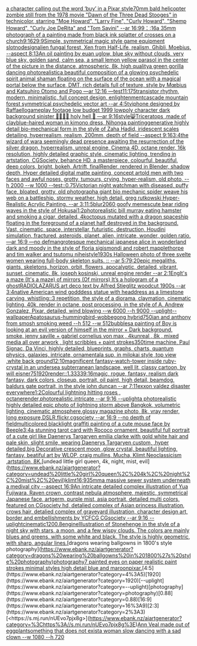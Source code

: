[a character calling out the word ‘buy’ in a Pixar style](https://www.ebank.nz/aiartgenerator?category=a%20character%20calling%20out%20the%20word%20%E2%80%98buy%E2%80%99%20in%20a%20Pixar%20style)[70mm bald helicopter zombie still from the 1978 movie "Dawn of the Three Dead Stooges" in technicolor, starring "Moe Howard", "Larry Fine", "Curly Howard", "Shemp Howard", "Curly Joe DeRita" and "Tom Savini" --ar 16:9](https://www.ebank.nz/aiartgenerator?category=70mm%20bald%20helicopter%20zombie%20still%20from%20the%201978%20movie%20%22Dawn%20of%20the%20Three%20Dead%20Stooges%22%20in%20technicolor%2C%20starring%20%22Moe%20Howard%22%2C%20%22Larry%20Fine%22%2C%20%22Curly%20Howard%22%2C%20%22Shemp%20Howard%22%2C%20%22Curly%20Joe%20DeRita%22%20and%20%22Tom%20Savini%22%20--ar%2016%3A9)[9：:16](https://www.ebank.nz/aiartgenerator?category=9%EF%BC%9A%3A16)[a 35mm photograph of a painting made from black ink splatter of crosses on a church](https://www.ebank.nz/aiartgenerator?category=a%2035mm%20photograph%20of%20a%20painting%20made%20from%20black%20ink%20splatter%20of%20crosses%20on%20a%20church)[9:16](https://www.ebank.nz/aiartgenerator?category=9%3A16)[29:9](https://www.ebank.nz/aiartgenerator?category=29%3A9)[Simple, symmetrical magic style game equipment slot](https://www.ebank.nz/aiartgenerator?category=Simple%2C%20symmetrical%20magic%20style%20game%20equipment%20slot)[no](https://www.ebank.nz/aiartgenerator?category=no)[design](https://www.ebank.nz/aiartgenerator?category=design)[alien fungal forest, Xen from Half-Life, realism, Ghibli, Moebius, --aspect 8:13](https://www.ebank.nz/aiartgenerator?category=alien%20fungal%20forest%2C%20Xen%20from%20Half-Life%2C%20realism%2C%20Ghibli%2C%20Moebius%2C%20--aspect%208%3A13)[An oil painting by euan uglow, blue sky without clouds, very blue sky, golden sand, calm sea, a small lemon yellow parasol in the center of the picture in the distance, atmospheric, 8k, high quality](https://www.ebank.nz/aiartgenerator?category=An%20oil%20painting%20by%20euan%20uglow%2C%20blue%20sky%20without%20clouds%2C%20very%20blue%20sky%2C%20golden%20sand%2C%20calm%20sea%2C%20a%20small%20lemon%20yellow%20parasol%20in%20the%20center%20of%20the%20picture%20in%20the%20distance%2C%20atmospheric%2C%208k%2C%20high%20quality)[a green gorilla dancing photorealistic](https://www.ebank.nz/aiartgenerator?category=a%20green%20gorilla%20dancing%20photorealistic)[a beautiful composition of a glowing psychedelic spirit animal shaman floating on the surface of the ocean with a magical portal below the surface, DMT,  rich details full of texture, style by Mœbius and Katsuhiro Otomo and Pogo —ar 12:16 —test](https://www.ebank.nz/aiartgenerator?category=a%20beautiful%20composition%20of%20a%20glowing%20psychedelic%20spirit%20animal%20shaman%20floating%20on%20the%20surface%20of%20the%20ocean%20with%20a%20magical%20portal%20below%20the%20surface%2C%20DMT%2C%20%20rich%20details%20full%20of%20texture%2C%20style%20by%20M%C5%93bius%20and%20Katsuhiro%20Otomo%20and%20Pogo%20%E2%80%94ar%2012%3A16%20%E2%80%94test)[11:17](https://www.ebank.nz/aiartgenerator?category=11%3A17)[5](https://www.ebank.nz/aiartgenerator?category=5)[transistor rhythm, modern, minimalistic, full concept design, enlightenment](https://www.ebank.nz/aiartgenerator?category=transistor%20rhythm%2C%20modern%2C%20minimalistic%2C%20full%20concept%20design%2C%20enlightenment)[cascade mountain forest symmetrical psychedelic vector art --ar 4:5](https://www.ebank.nz/aiartgenerator?category=cascade%20mountain%20forest%20symmetrical%20psychedelic%20vector%20art%20--ar%204%3A5)[tv](https://www.ebank.nz/aiartgenerator?category=tv)[iphone designed by Raffaello](https://www.ebank.nz/aiartgenerator?category=iphone%20designed%20by%20Raffaello)[gameplay footage low budget 1999 lowpoly character dark background sinister 🦴🥚🍼🎱 holy hell 🪫 —ar 9:16](https://www.ebank.nz/aiartgenerator?category=gameplay%20footage%20low%20budget%201999%20lowpoly%20character%20dark%20background%20sinister%20%F0%9F%A6%B4%F0%9F%A5%9A%F0%9F%8D%BC%F0%9F%8E%B1%20holy%20hell%20%F0%9F%AA%AB%20%E2%80%94ar%209%3A16)[style](https://www.ebank.nz/aiartgenerator?category=style)[😸](https://www.ebank.nz/aiartgenerator?category=%F0%9F%98%B8)[Triceratops ,made of clay](https://www.ebank.nz/aiartgenerator?category=Triceratops%20%2Cmade%20of%20clay)[blue-haired woman in kimono dress, Nihonga painting](https://www.ebank.nz/aiartgenerator?category=blue-haired%20woman%20in%20kimono%20dress%2C%20Nihonga%20painting)[generative highly detail bio-mechanical form in the style of Zaha Hadid, iridescent scales detailing, hyperrealism, realism, 200mm, depth of field --aspect 9:16](https://www.ebank.nz/aiartgenerator?category=generative%20highly%20detail%20bio-mechanical%20form%20in%20the%20style%20of%20Zaha%20Hadid%2C%20iridescent%20scales%20detailing%2C%20hyperrealism%2C%20realism%2C%20200mm%2C%20depth%20of%20field%20--aspect%209%3A16)[3:4](https://www.ebank.nz/aiartgenerator?category=3%3A4)[the wizard of war](https://www.ebank.nz/aiartgenerator?category=the%20wizard%20of%20war)[a seemingly dead presence awaiting the resurrection of the silver dragon, hyperrealism, unreal engine, Cinema 4D, octane render, 16k resolution, highly detailed graphic style, cinematic lighting, trending in artstation, CGSociety, behance HD, a masterpiece, colourful, beautiful, deep colors, bright, bokeh, Artrift, finalRender, rendered in Blender, shadow depth, Hyper detailed digital matte painting, concept art](https://www.ebank.nz/aiartgenerator?category=a%20seemingly%20dead%20presence%20awaiting%20the%20resurrection%20of%20the%20silver%20dragon%2C%20hyperrealism%2C%20unreal%20engine%2C%20Cinema%204D%2C%20octane%20render%2C%2016k%20resolution%2C%20highly%20detailed%20graphic%20style%2C%20cinematic%20lighting%2C%20trending%20in%20artstation%2C%20CGSociety%2C%20behance%20HD%2C%20a%20masterpiece%2C%20colourful%2C%20beautiful%2C%20deep%20colors%2C%20bright%2C%20bokeh%2C%20Artrift%2C%20finalRender%2C%20rendered%20in%20Blender%2C%20shadow%20depth%2C%20Hyper%20detailed%20digital%20matte%20painting%2C%20concept%20art)[old men with two faces and awful noses, grotty, tumours, crying, hyper-realism, old photo, --h 2000 --w 1000 --test](https://www.ebank.nz/aiartgenerator?category=old%20men%20with%20two%20faces%20and%20awful%20noses%2C%20grotty%2C%20tumours%2C%20crying%2C%20hyper-realism%2C%20old%20photo%2C%20--h%202000%20--w%201000%20--test)[::0.75](https://www.ebank.nz/aiartgenerator?category=%3A%3A0.75)[Victorian night watchman with diseased, puffy face, bloated, grotty, old photograph](https://www.ebank.nz/aiartgenerator?category=Victorian%20night%20watchman%20with%20diseased%2C%20puffy%20face%2C%20bloated%2C%20grotty%2C%20old%20photograph)[a giant bio mechanic spider weave his web on a battleship. stormy weather. high detail. greg rutkowski Hyper-Realistic Acrylic Painting. --ar 3:1](https://www.ebank.nz/aiartgenerator?category=a%20giant%20bio%20mechanic%20spider%20weave%20his%20web%20on%20a%20battleship.%20stormy%20weather.%20high%20detail.%20greg%20rutkowski%20Hyper-Realistic%20Acrylic%20Painting.%20--ar%203%3A1)[1:5](https://www.ebank.nz/aiartgenerator?category=1%3A5)[blur](https://www.ebank.nz/aiartgenerator?category=blur)[2060 goofy memes](https://www.ebank.nz/aiartgenerator?category=2060%20goofy%20memes)[cute bear riding waves  in the style of Hokusai](https://www.ebank.nz/aiartgenerator?category=cute%20bear%20riding%20waves%20%20in%20the%20style%20of%20Hokusai)[1:2](https://www.ebank.nz/aiartgenerator?category=1%3A2)[photorealistic bill murray eating hamster and smoking a cigar, detailed, 4k](https://www.ebank.nz/aiartgenerator?category=photorealistic%20bill%20murray%20eating%20hamster%20and%20smoking%20a%20cigar%2C%20detailed%2C%204k)[octopus mutated with a dragon spaceship floating in the foreground of a planet half destroyed in the background. Vast, cinematic, space, interstellar, futuristic, destruction, Houdini simulation, fractured, asteroids, planet, alien, intricate, wonder, golden ratio, —ar 16:9 —no def](https://www.ebank.nz/aiartgenerator?category=octopus%20mutated%20with%20a%20dragon%20spaceship%20floating%20in%20the%20foreground%20of%20a%20planet%20half%20destroyed%20in%20the%20background.%20Vast%2C%20cinematic%2C%20space%2C%20interstellar%2C%20futuristic%2C%20destruction%2C%20Houdini%20simulation%2C%20fractured%2C%20asteroids%2C%20planet%2C%20alien%2C%20intricate%2C%20wonder%2C%20golden%20ratio%2C%20%E2%80%94ar%2016%3A9%20%E2%80%94no%20def)[man](https://www.ebank.nz/aiartgenerator?category=man)[grotesque mechanical japanese alice in wonderland dark and moody in the style of floria sigismondi and robert mapplethorpe and tim walker and tsutomu nihei](https://www.ebank.nz/aiartgenerator?category=grotesque%20mechanical%20japanese%20alice%20in%20wonderland%20dark%20and%20moody%20in%20the%20style%20of%20floria%20sigismondi%20and%20robert%20mapplethorpe%20and%20tim%20walker%20and%20tsutomu%20nihei)[style](https://www.ebank.nz/aiartgenerator?category=style)[1930s Halloween photo of three svelte women wearing full-body skeleton suits. :: --ar 5:7](https://www.ebank.nz/aiartgenerator?category=1930s%20Halloween%20photo%20of%20three%20svelte%20women%20wearing%20full-body%20skeleton%20suits.%20%3A%3A%20--ar%205%3A7)[9:20](https://www.ebank.nz/aiartgenerator?category=9%3A20)[](https://www.ebank.nz/aiartgenerator?category=)[epic megaliths, giants, skeletons, horizon, orbit, flowers, apocalyptic, detailed, vibrant, sunset, cinematic, 8k, joseph kosinski, unreal engine render --ar 2:1](https://www.ebank.nz/aiartgenerator?category=epic%20megaliths%2C%20giants%2C%20skeletons%2C%20horizon%2C%20orbit%2C%20flowers%2C%20apocalyptic%2C%20detailed%2C%20vibrant%2C%20sunset%2C%20cinematic%2C%208k%2C%20joseph%20kosinski%2C%20unreal%20engine%20render%20--ar%202%3A1)[Eng](https://www.ebank.nz/aiartgenerator?category=Eng)[It's a maze (It's a maze) of mirrors (Of mirrors) It’s a hologram of a ghost](https://www.ebank.nz/aiartgenerator?category=It%27s%20a%20maze%20%28It%27s%20a%20maze%29%20of%20mirrors%20%28Of%20mirrors%29%20It%E2%80%99s%20a%20hologram%20of%20a%20ghost)[RADIOLAZARUS art deco text by Alfred Stieglitz woodcut 1900s --ar 3:4](https://www.ebank.nz/aiartgenerator?category=RADIOLAZARUS%20art%20deco%20text%20by%20Alfred%20Stieglitz%20woodcut%201900s%20--ar%203%3A4)[native American  wind godddess statue with headdress as a limestone carving, whistling::3 repetition, the style of a diorama, claymation, cinematic lighting, 40k, render in octane, post processing, in the style of A. Andrew Gonzalez, Pixar, detailed, wind blowing --w 6000 --h 9000 --uplight](https://www.ebank.nz/aiartgenerator?category=native%20American%20%20wind%20godddess%20statue%20with%20headdress%20as%20a%20limestone%20carving%2C%20whistling%3A%3A3%20repetition%2C%20the%20style%20of%20a%20diorama%2C%20claymation%2C%20cinematic%20lighting%2C%2040k%2C%20render%20in%20octane%2C%20post%20processing%2C%20in%20the%20style%20of%20A.%20Andrew%20Gonzalez%2C%20Pixar%2C%20detailed%2C%20wind%20blowing%20--w%206000%20--h%209000%20--uplight)[--wallpaper](https://www.ebank.nz/aiartgenerator?category=--wallpaper)[Apatosaurus-hummingbird-wobbegong hybrid](https://www.ebank.nz/aiartgenerator?category=Apatosaurus-hummingbird-wobbegong%20hybrid)[750](https://www.ebank.nz/aiartgenerator?category=750)[ian and anthony from smosh smoking weed --h 512 --w 512](https://www.ebank.nz/aiartgenerator?category=ian%20and%20anthony%20from%20smosh%20smoking%20weed%20--h%20512%20--w%20512)[bubbles](https://www.ebank.nz/aiartgenerator?category=bubbles)[a painting of Boy is looking at an evil version of himself in the mirror + Dark background, smoke, jenny saville + gabriel cornelius von max , 4kunreal , 8k , mixed media all over arwork , light scribbles + paint strokes](https://www.ebank.nz/aiartgenerator?category=a%20painting%20of%20Boy%20is%20looking%20at%20an%20evil%20version%20of%20himself%20in%20the%20mirror%20%2B%20Dark%20background%2C%20smoke%2C%20jenny%20saville%20%2B%20gabriel%20cornelius%20von%20max%20%2C%204kunreal%20%2C%208k%20%2C%20mixed%20media%20all%20over%20arwork%20%2C%20light%20scribbles%20%2B%20paint%20strokes)[350](https://www.ebank.nz/aiartgenerator?category=350)[time machine, Paul Signac, Da Vinci, highly detailed, blueprints, graphs, charts, quantum physics, galaxies, intricate, ornamental](https://www.ebank.nz/aiartgenerator?category=time%20machine%2C%20Paul%20Signac%2C%20Da%20Vinci%2C%20highly%20detailed%2C%20blueprints%2C%20graphs%2C%20charts%2C%20quantum%20physics%2C%20galaxies%2C%20intricate%2C%20ornamental)[a sup, in milokai style ,top view ,white back ground](https://www.ebank.nz/aiartgenerator?category=a%20sup%2C%20in%20milokai%20style%20%2Ctop%20view%20%2Cwhite%20back%20ground)[12:10](https://www.ebank.nz/aiartgenerator?category=12%3A10)[magnificent fantasy-watch-tower inside ruby-crystal in an undersea subterranean landscape, well lit, classy cartoon, by will eisner](https://www.ebank.nz/aiartgenerator?category=magnificent%20fantasy-watch-tower%20inside%20ruby-crystal%20in%20an%20undersea%20subterranean%20landscape%2C%20well%20lit%2C%20classy%20cartoon%2C%20by%20will%20eisner)[75](https://www.ebank.nz/aiartgenerator?category=75)[1920](https://www.ebank.nz/aiartgenerator?category=1920)[render::1.3333](https://www.ebank.nz/aiartgenerator?category=render%3A%3A1.3333)[9:16](https://www.ebank.nz/aiartgenerator?category=9%3A16)[magic, rogue, fantasy, realism dark fantasy, dark colors, closeup, portrait, oil paint, high detail, beamdog, baldurs gate portrait, in the style john duncan --ar 7:11](https://www.ebank.nz/aiartgenerator?category=magic%2C%20rogue%2C%20fantasy%2C%20realism%20dark%20fantasy%2C%20dark%20colors%2C%20closeup%2C%20portrait%2C%20oil%20paint%2C%20high%20detail%2C%20beamdog%2C%20baldurs%20gate%20portrait%2C%20in%20the%20style%20john%20duncan%20--ar%207%3A11)[exxon valdez disaster everywhere](https://www.ebank.nz/aiartgenerator?category=exxon%20valdez%20disaster%20everywhere)[1:2](https://www.ebank.nz/aiartgenerator?category=1%3A2)[](https://www.ebank.nz/aiartgenerator?category=)[Colourful lightning hitting roses , octanerender,photorealistic,intricate --ar 9:16 --uplight](https://www.ebank.nz/aiartgenerator?category=Colourful%20lightning%20hitting%20roses%20%2C%20octanerender%2Cphotorealistic%2Cintricate%20--ar%209%3A16%20--uplight)[a photorealistic highly detailed epic photo of lightning storm above Bangkok, volumetric lighting, cinematic atmosphere,glossy magazine photo, 8k, vray render, long exposure,DSLR,flickr,cgsociety --ar 16:9 --no depth of field](https://www.ebank.nz/aiartgenerator?category=a%20photorealistic%20highly%20detailed%20epic%20photo%20of%20lightning%20storm%20above%20Bangkok%2C%20volumetric%20lighting%2C%20cinematic%20atmosphere%2Cglossy%20magazine%20photo%2C%208k%2C%20vray%20render%2C%20long%20exposure%2CDSLR%2Cflickr%2Ccgsociety%20--ar%2016%3A9%20--no%20depth%20of%20field)[multicolored blacklight graffiti painting of a cute mouse face by Beeple](https://www.ebank.nz/aiartgenerator?category=multicolored%20blacklight%20graffiti%20painting%20of%20a%20cute%20mouse%20face%20by%20Beeple)[3:4](https://www.ebank.nz/aiartgenerator?category=3%3A4)[a stunning tarot card with Rococo ornament, beautiful full portrait of a cute girl like Daenerys Targaryen emilia clarke with gold white  hair and pale skin, slight smile, wearing Daenerys Targaryen custom, ,hyper detailed,big Decorative crescent moon ,glow crystal, beautiful lighting, fantasy, beatiful art by WLOP, craig mullins, Mucha, Klimt,Neoclassicism ,artstation, 8K.](https://www.ebank.nz/aiartgenerator?category=a%20stunning%20tarot%20card%20with%20Rococo%20ornament%2C%20beautiful%20full%20portrait%20of%20a%20cute%20girl%20like%20Daenerys%20Targaryen%20emilia%20clarke%20with%20gold%20white%20%20hair%20and%20pale%20skin%2C%20slight%20smile%2C%20wearing%20Daenerys%20Targaryen%20custom%2C%20%2Chyper%20detailed%2Cbig%20Decorative%20crescent%20moon%20%2Cglow%20crystal%2C%20beautiful%20lighting%2C%20fantasy%2C%20beatiful%20art%20by%20WLOP%2C%20craig%20mullins%2C%20Mucha%2C%20Klimt%2CNeoclassicism%20%2Cartstation%2C%208K.)[undead little girl queen, 4k, night, mist, evil](https://www.ebank.nz/aiartgenerator?category=undead%20little%20girl%20queen%2C%204k%2C%20night%2C%20mist%2C%20evil)[klimt](https://www.ebank.nz/aiartgenerator?category=klimt)[16:9](https://www.ebank.nz/aiartgenerator?category=16%3A9)[35mm](https://www.ebank.nz/aiartgenerator?category=35mm)[a massive sewer system underneath a medival city --aspect 16:9](https://www.ebank.nz/aiartgenerator?category=a%20massive%20sewer%20system%20underneath%20a%20medival%20city%20--aspect%2016%3A9)[An intricate detailed complex illustration of Yua Fujiwara, Raven crown, contrast nebula atmosphere, majestic, symmetrical Japanese face, artgerm, purple mist, asia portrait, detailed multi colors, featured on CGsociety hd, detalied complex of Asian princess illustration, crows hair, detalied complex of graveyard illustration, character design art, border and embellishments by YCFCG CGsociety --ar 9:16 --uplight](https://www.ebank.nz/aiartgenerator?category=An%20intricate%20detailed%20complex%20illustration%20of%20Yua%20Fujiwara%2C%20Raven%20crown%2C%20contrast%20nebula%20atmosphere%2C%20majestic%2C%20symmetrical%20Japanese%20face%2C%20artgerm%2C%20purple%20mist%2C%20asia%20portrait%2C%20detailed%20multi%20colors%2C%20featured%20on%20CGsociety%20hd%2C%20detalied%20complex%20of%20Asian%20princess%20illustration%2C%20crows%20hair%2C%20detalied%20complex%20of%20graveyard%20illustration%2C%20character%20design%20art%2C%20border%20and%20embellishments%20by%20YCFCG%20CGsociety%20--ar%209%3A16%20--uplight)[cinematic](https://www.ebank.nz/aiartgenerator?category=cinematic)[1200](https://www.ebank.nz/aiartgenerator?category=1200)[.8](https://www.ebank.nz/aiartgenerator?category=.8)[engine](https://www.ebank.nz/aiartgenerator?category=engine)[Illustration of Stonehenge  in the style of a night sky with stars, a moon, and a few wispy clouds. The colors are mainly blues and greens, with some white and black. The style is highly geometric, with sharp, angular lines.](https://www.ebank.nz/aiartgenerator?category=Illustration%20of%20Stonehenge%20%20in%20the%20style%20of%20a%20night%20sky%20with%20stars%2C%20a%20moon%2C%20and%20a%20few%20wispy%20clouds.%20The%20colors%20are%20mainly%20blues%20and%20greens%2C%20with%20some%20white%20and%20black.%20The%20style%20is%20highly%20geometric%2C%20with%20sharp%2C%20angular%20lines.)[dragons wearing ballgowns in 1800's style photography](https://www.ebank.nz/aiartgenerator?category=dragons%20wearing%20ballgowns%20in%201800%27s%20style%20photography)[photography](https://www.ebank.nz/aiartgenerator?category=photography)[7 painted eyes on paper realistic paint strokes minimal styles high detail blue and maroon](https://www.ebank.nz/aiartgenerator?category=7%20painted%20eyes%20on%20paper%20realistic%20paint%20strokes%20minimal%20styles%20high%20detail%20blue%20and%20maroon)[pixar.](https://www.ebank.nz/aiartgenerator?category=pixar.)[4:5](https://www.ebank.nz/aiartgenerator?category=4%3A5)[1920](https://www.ebank.nz/aiartgenerator?category=1920)[--uplight](https://www.ebank.nz/aiartgenerator?category=--uplight)[photography](https://www.ebank.nz/aiartgenerator?category=photography)[0.88](https://www.ebank.nz/aiartgenerator?category=0.88)[16:9](https://www.ebank.nz/aiartgenerator?category=16%3A9)[2:3](https://www.ebank.nz/aiartgenerator?category=2%3A3)[<https://s.mj.run/nUEvo7pjx8g>](https://www.ebank.nz/aiartgenerator?category=%3Chttps%3A//s.mj.run/nUEvo7pjx8g%3E)[Ann Veal made out of eggplant](https://www.ebank.nz/aiartgenerator?category=Ann%20Veal%20made%20out%20of%20eggplant)[something that does not exist](https://www.ebank.nz/aiartgenerator?category=something%20that%20does%20not%20exist)[a woman slow dancing with a sad clown --w 1080 --h 720](https://www.ebank.nz/aiartgenerator?category=a%20woman%20slow%20dancing%20with%20a%20sad%20clown%20--w%201080%20--h%20720)